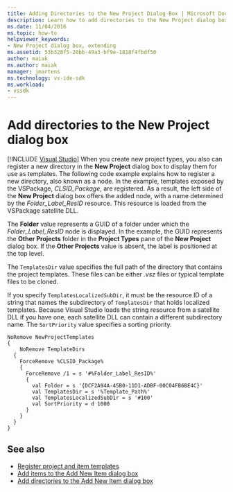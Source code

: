 ```yaml
---
title: Adding Directories to the New Project Dialog Box | Microsoft Docs
description: Learn how to add directories to the New Project dialog box in Visual Studio, so that you can create new project types and display them for use as templates.
ms.date: 11/04/2016
ms.topic: how-to
helpviewer_keywords:
- New Project dialog box, extending
ms.assetid: 53b328f5-20bb-49a3-bf9e-1818f4fbdf50
author: maiak
ms.author: maiak
manager: jmartens
ms.technology: vs-ide-sdk
ms.workload:
- vssdk
---
```

# Add directories to the New Project dialog box

 [!INCLUDE [Visual Studio](~/includes/applies-to-version/vs-windows-only.md)]
When you create new project types, you also can register a new directory in the **New Project** dialog box to display them for use as templates. The following code example explains how to register a new directory, also known as a node. In the example, templates exposed by the VSPackage, *CLSID_Package*, are registered. As a result, the left side of the **New Project** dialog box offers the added node, with a name determined by the *Folder_Label_ResID* resource. This resource is loaded from the VSPackage satellite DLL.

 The **Folder** value represents a GUID of a folder under which the *Folder_Label_ResID* node is displayed. In the example, the GUID represents the **Other Projects** folder in the **Project Types** pane of the **New Project** dialog box. If the **Other Projects** value is absent, the label is positioned at the top level.

 The `TemplatesDir` value specifies the full path of the directory that contains the project templates. These files can be either *.vsz* files or typical template files to be cloned.

 If you specify `TemplatesLocalizedSubDir`, it must be the resource ID of a string that names the subdirectory of `TemplatesDir` that holds localized templates. Because Visual Studio loads the string resource from a satellite DLL if you have one, each satellite DLL can contain a different subdirectory name. The `SortPriority` value specifies a sorting priority.

```
NoRemove NewProjectTemplates
{
    NoRemove TemplateDirs
  {
    ForceRemove %CLSID_Package%
    {
      ForceRemove /1 = s '#%Folder_Label_ResID%'
      {
        val Folder = s '{DCF2A94A-45B0-11D1-ADBF-00C04FB6BE4C}'
        val TemplatesDir = s '%Template_Path%'
        val TemplatesLocalizedSubDir = s '#100'
        val SortPriority = d 1000
      }
    }
  }
}
```

## See also
- [Register project and item templates](../../extensibility/internals/registering-project-and-item-templates.md)
- [Add items to the Add New Item dialog box](../../extensibility/internals/adding-items-to-the-add-new-item-dialog-boxes.md)
- [Add directories to the Add New Item dialog box](../../extensibility/internals/adding-directories-to-the-add-new-item-dialog-box.md)
